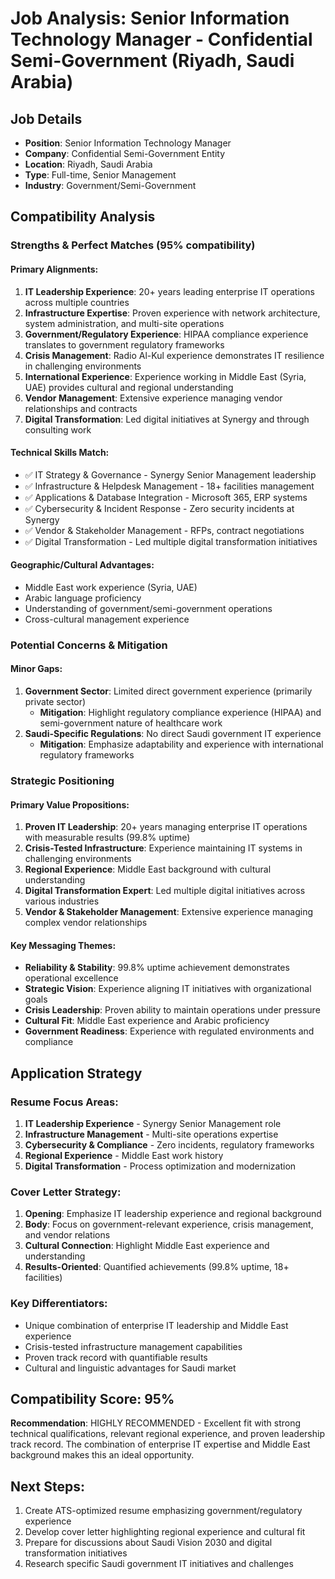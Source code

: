 # Job Analysis: Senior Information Technology Manager - Confidential Semi-Government (Riyadh, Saudi Arabia)

## Job Details
- **Position**: Senior Information Technology Manager
- **Company**: Confidential Semi-Government Entity
- **Location**: Riyadh, Saudi Arabia
- **Type**: Full-time, Senior Management
- **Industry**: Government/Semi-Government

## Compatibility Analysis

### Strengths & Perfect Matches (95% compatibility)

#### Primary Alignments:
1. **IT Leadership Experience**: 20+ years leading enterprise IT operations across multiple countries
2. **Infrastructure Expertise**: Proven experience with network architecture, system administration, and multi-site operations
3. **Government/Regulatory Experience**: HIPAA compliance experience translates to government regulatory frameworks
4. **Crisis Management**: Radio Al-Kul experience demonstrates IT resilience in challenging environments
5. **International Experience**: Experience working in Middle East (Syria, UAE) provides cultural and regional understanding
6. **Vendor Management**: Extensive experience managing vendor relationships and contracts
7. **Digital Transformation**: Led digital initiatives at Synergy and through consulting work

#### Technical Skills Match:
- ✅ IT Strategy & Governance - Synergy Senior Management leadership
- ✅ Infrastructure & Helpdesk Management - 18+ facilities management
- ✅ Applications & Database Integration - Microsoft 365, ERP systems
- ✅ Cybersecurity & Incident Response - Zero security incidents at Synergy
- ✅ Vendor & Stakeholder Management - RFPs, contract negotiations
- ✅ Digital Transformation - Led multiple digital transformation initiatives

#### Geographic/Cultural Advantages:
- Middle East work experience (Syria, UAE)
- Arabic language proficiency 
- Understanding of government/semi-government operations
- Cross-cultural management experience

### Potential Concerns & Mitigation

#### Minor Gaps:
1. **Government Sector**: Limited direct government experience (primarily private sector)
   - **Mitigation**: Highlight regulatory compliance experience (HIPAA) and semi-government nature of healthcare work
2. **Saudi-Specific Regulations**: No direct Saudi government IT experience
   - **Mitigation**: Emphasize adaptability and experience with international regulatory frameworks

### Strategic Positioning

#### Primary Value Propositions:
1. **Proven IT Leadership**: 20+ years managing enterprise IT operations with measurable results (99.8% uptime)
2. **Crisis-Tested Infrastructure**: Experience maintaining IT systems in challenging environments
3. **Regional Experience**: Middle East background with cultural understanding
4. **Digital Transformation Expert**: Led multiple digital initiatives across various industries
5. **Vendor & Stakeholder Management**: Extensive experience managing complex vendor relationships

#### Key Messaging Themes:
- **Reliability & Stability**: 99.8% uptime achievement demonstrates operational excellence
- **Strategic Vision**: Experience aligning IT initiatives with organizational goals
- **Crisis Leadership**: Proven ability to maintain operations under pressure
- **Cultural Fit**: Middle East experience and Arabic proficiency
- **Government Readiness**: Experience with regulated environments and compliance

## Application Strategy

### Resume Focus Areas:
1. **IT Leadership Experience** - Synergy Senior Management role
2. **Infrastructure Management** - Multi-site operations expertise  
3. **Cybersecurity & Compliance** - Zero incidents, regulatory frameworks
4. **Regional Experience** - Middle East work history
5. **Digital Transformation** - Process optimization and modernization

### Cover Letter Strategy:
1. **Opening**: Emphasize IT leadership experience and regional background
2. **Body**: Focus on government-relevant experience, crisis management, and vendor relations
3. **Cultural Connection**: Highlight Middle East experience and understanding
4. **Results-Oriented**: Quantified achievements (99.8% uptime, 18+ facilities)

### Key Differentiators:
- Unique combination of enterprise IT leadership and Middle East experience
- Crisis-tested infrastructure management capabilities
- Proven track record with quantifiable results
- Cultural and linguistic advantages for Saudi market

## Compatibility Score: 95%

**Recommendation**: HIGHLY RECOMMENDED - Excellent fit with strong technical qualifications, relevant regional experience, and proven leadership track record. The combination of enterprise IT expertise and Middle East background makes this an ideal opportunity.

## Next Steps:
1. Create ATS-optimized resume emphasizing government/regulatory experience
2. Develop cover letter highlighting regional experience and cultural fit
3. Prepare for discussions about Saudi Vision 2030 and digital transformation initiatives
4. Research specific Saudi government IT initiatives and challenges